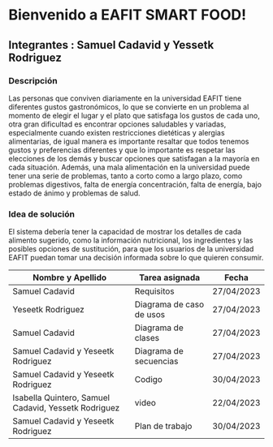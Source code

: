 # Bienvenido a EAFIT SMART FOOD!
## Integrantes : Samuel Cadavid y Yessetk Rodriguez 
### Descripción 
Las personas que conviven diariamente en la universidad EAFIT tiene diferentes gustos gastronómicos, lo que se convierte en un problema al momento de elegir el lugar y el plato que satisfaga los gustos de cada uno, otra gran dificultad es encontrar opciones saludables y variadas, especialmente cuando existen restricciones dietéticas y alergias alimentarias, de igual manera es importante resaltar que todos tenemos gustos y preferencias diferentes y que lo importante es respetar las elecciones de los demás y buscar opciones que satisfagan a la mayoría en cada situación. Además, una mala alimentación en la universidad puede tener una serie de problemas, tanto a corto como a largo plazo, como problemas digestivos, falta de energía concentración, falta de energía, bajo estado de ánimo y problemas de salud.
### Idea de solución
El sistema debería tener la capacidad de mostrar los detalles de cada alimento sugerido, como la información nutricional, los ingredientes y las posibles opciones de sustitución, para que los usuarios de la universidad EAFIT puedan tomar una decisión informada sobre lo que quieren consumir.


| Nombre y Apellido | Tarea asignada | Fecha |
|----------|----------|----------|
|  Samuel Cadavid  | Requisitos   | 27/04/2023  |
| Yeseetk Rodriguez   | Diagrama de caso de usos   | 27/04/2023  |
|  Samuel Cadavid   | Diagrama de clases   | 27/04/2023   |
|  Samuel Cadavid y Yeseetk Rodriguez  | Diagrama de secuencias|  27/04/2023   |
|  Samuel Cadavid y Yeseetk Rodriguez   | Codigo   | 30/04/2023  
|  Isabella Quintero, Samuel Cadavid, Yessetk Rodriguez   | video | 22/04/2023   |
|  Samuel Cadavid y Yeseetk Rodriguez | Plan de trabajo|  30/04/2023   |




